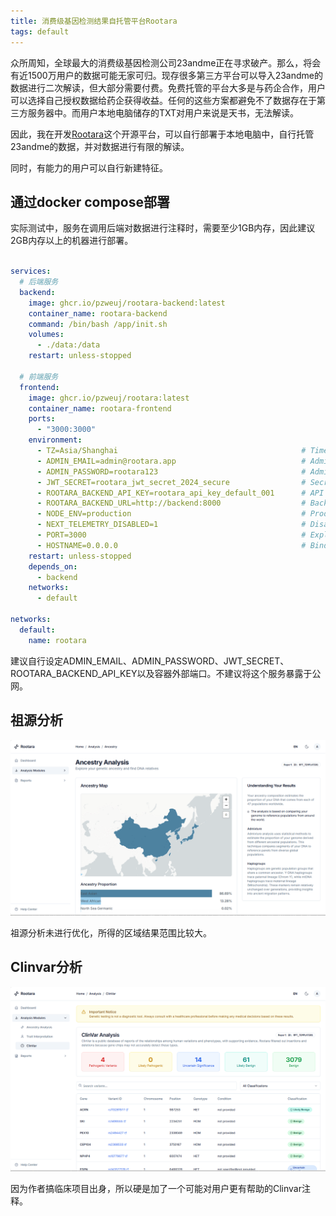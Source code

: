 ```yaml
---
title: 消费级基因检测结果自托管平台Rootara
tags: default
---
```


众所周知，全球最大的消费级基因检测公司23andme正在寻求破产。那么，将会有近1500万用户的数据可能无家可归。现存很多第三方平台可以导入23andme的数据进行二次解读，但大部分需要付费。免费托管的平台大多是与药企合作，用户可以选择自己授权数据给药企获得收益。任何的这些方案都避免不了数据存在于第三方服务器中。而用户本地电脑储存的TXT对用户来说是天书，无法解读。

因此，我在开发[Rootara](https://github.com/pzweuj/Rootara)这个开源平台，可以自行部署于本地电脑中，自行托管23andme的数据，并对数据进行有限的解读。

同时，有能力的用户可以自行新建特征。


## 通过docker compose部署

实际测试中，服务在调用后端对数据进行注释时，需要至少1GB内存，因此建议2GB内存以上的机器进行部署。

```yaml

services:
  # 后端服务
  backend:
    image: ghcr.io/pzweuj/rootara-backend:latest
    container_name: rootara-backend
    command: /bin/bash /app/init.sh
    volumes:
      - ./data:/data
    restart: unless-stopped

  # 前端服务
  frontend:
    image: ghcr.io/pzweuj/rootara:latest
    container_name: rootara-frontend
    ports:
      - "3000:3000"
    environment:
      - TZ=Asia/Shanghai                                         # Timezone setting
      - ADMIN_EMAIL=admin@rootara.app                            # Admin user email
      - ADMIN_PASSWORD=rootara123                                # Admin user password
      - JWT_SECRET=rootara_jwt_secret_2024_secure                # Secret key for JWT (更强的密钥)
      - ROOTARA_BACKEND_API_KEY=rootara_api_key_default_001      # API key for backend authentication
      - ROOTARA_BACKEND_URL=http://backend:8000                  # Backend service URL
      - NODE_ENV=production                                      # Production environment mode
      - NEXT_TELEMETRY_DISABLED=1                                # Disable Next.js telemetry
      - PORT=3000                                                # Explicit port setting
      - HOSTNAME=0.0.0.0                                         # Bind to all interfaces
    restart: unless-stopped
    depends_on:
      - backend
    networks:
      - default

networks:
  default:
    name: rootara
```

建议自行设定ADMIN_EMAIL、ADMIN_PASSWORD、JWT_SECRET、ROOTARA_BACKEND_API_KEY以及容器外部端口。不建议将这个服务暴露于公网。

## 祖源分析

![ancestry](https://github.com/pzweuj/Rootara/blob/main/public/Rootara_Ancestry.png)


祖源分析未进行优化，所得的区域结果范围比较大。



## Clinvar分析

![clinvar](https://github.com/pzweuj/Rootara/blob/main/public/Rootara_Clinvar.png)

因为作者搞临床项目出身，所以硬是加了一个可能对用户更有帮助的Clinvar注释。









